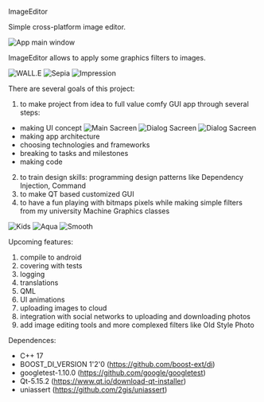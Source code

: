 ImageEditor




Simple cross-platform image editor. 

![App main window](Images/flowers_aqua.png)

ImageEditor allows to apply some graphics filters to images.

![WALL.E](Images/WALL.E.png) ![Sepia](Images/WALL.E_sepia.png) ![Impression](Images/WALL.E_imp.png)

 


There are several goals of this project:

1. to make project from idea to full value comfy GUI app through several steps: 
- making UI concept ![Main Sacreen](Images/ui_concep_Filters_screen.png) ![Dialog Sacreen](Images/ui_concept_Menu.png) ![Dialog Sacreen](Images/menu.png)
- making app architecture
- choosing technologies and frameworks
- breaking to tasks and milestones
- making code
2. to train design skills: programming design patterns like Dependency Injection, Command
3. to make QT based customized GUI
4. to have a fun playing with bitmaps pixels while making simple filters from my university Machine Graphics classes


![Kids](Images/kids1.png) ![Aqua](Images/kids_aqua.png)  ![Smooth](Images/kids_smooth.png) 

Upcoming features:
1. compile to android
2. covering with tests
3. logging
4. translations
5. QML
6. UI animations
7. uploading images to cloud
8. integration with social networks to uploading and downloading photos
9. add image editing tools and more complexed filters like Old Style Photo




Dependences:
- C++ 17 
- BOOST_DI_VERSION 1'2'0 (https://github.com/boost-ext/di)
- googletest-1.10.0 (https://github.com/google/googletest)
- Qt-5.15.2 (https://www.qt.io/download-qt-installer)
- uniassert (https://github.com/2gis/uniassert)

